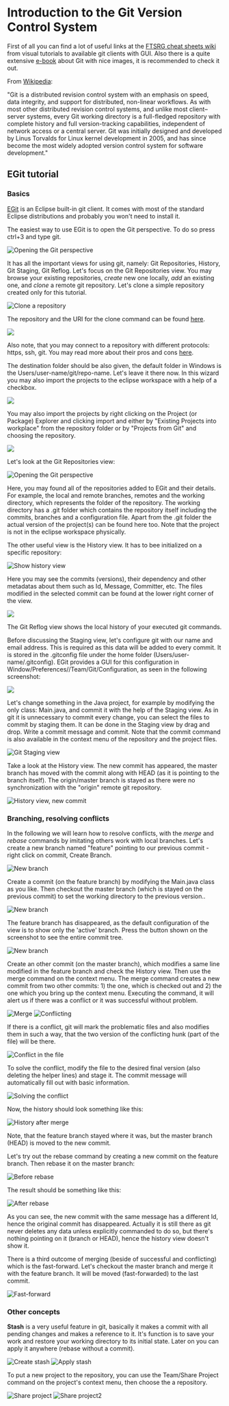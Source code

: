 Introduction to the Git Version Control System
==============================================

First of all you can find a lot of useful links at the [FTSRG cheat sheets wiki](https://github.com/FTSRG/cheat-sheets/wiki/Git) from visual tutorials to available git clients with GUI. Also there is a quite extensive [e-book](http://git-scm.com/book) about Git with nice images, it is recommended to check it out.

From [Wikipedia](http://en.wikipedia.org/wiki/Git_(software)):

"Git is a distributed revision control system with an emphasis on speed, data integrity, and support for distributed, non-linear workflows. As with most other distributed revision control systems, and unlike most client–server systems, every Git working directory is a full-fledged repository with complete history and full version-tracking capabilities, independent of network access or a central server. Git was initially designed and developed by Linus Torvalds for Linux kernel development in 2005, and has since become the most widely adopted version control system for software development."

EGit tutorial
-------------

### Basics

[EGit](https://www.eclipse.org/egit/) is an Eclipse built-in git client. It comes with most of the standard Eclipse distributions and probably you won't need to install it.

The easiest way to use EGit is to open the Git perspective. To do so press ctrl+3 and type git.

![Opening the Git perspective](img/git/1-quickaccess-git-perspective.png)

It has all the important views for using git, namely: Git Repositories, History, Git Staging, Git Reflog. Let's focus on the Git Repositories view. You may browse your existing repositories, _create_ new one locally, _add_ an existing one, and _clone_ a remote git repository. Let's clone a simple repository created only for this tutorial.

![Clone a repository](img/git/2-clone-repo.png)

The repository and the URI for the clone command can be found [here](https://github.com/n-a-sz/mdsd-git-demo).

![](img/git/3-repo-uri.png)

Also note, that you may connect to a repository with different protocols: https, ssh, git. You may read more about their pros and cons [here](http://git-scm.com/book/it/v2/Git-on-the-Server-The-Protocols).

The destination folder should be also given, the default folder in Windows is the Users/user-name/git/repo-name. Let's leave it there now. In this wizard you may also import the projects to the eclipse workspace with a help of a checkbox.

![](img/git/4-location.png)

You may also import the projects by right clicking on the Project (or Package) Explorer and clicking import and either by "Existing Projects into workplace" from the repository folder or by "Projects from Git" and choosing the repository.

![](img/git/9-import-project.png)

Let's look at the Git Repositories view:

![Opening the Git perspective](img/git/5-repositories-view.png)

Here, you may found all of the repositories added to EGit and their details. For example, the local and remote branches, remotes and the working directory, which represents the folder of the repository. The working directory has a .git folder which contains the repository itself including the commits, branches and a configuration file.
Apart from the .git folder the actual version of the project(s) can be found here too. Note that the project is not in the eclipse workspace physically.

The other useful view is the History view. It has to bee initialized on a specific repository:

![Show history view](img/git/6-show-in-history.png)

Here you may see the commits (versions), their dependency and other metadatas about them such as Id, Message, Committer, etc. The files modified in the selected commit can be found at the lower right corner of the view.

![](img/git/7-history-view.png)

The Git Reflog view shows the local history of your executed git commands.

Before discussing the Staging view, let's configure git with our name and email address. This is required as this data will be added to every commit. It is stored in the .gitconfig file under the home folder (Users/user-name/.gitconfig). EGit provides a GUI for this configuration in Window/Preferences//Team/Git/Configuration, as seen in the following screenshot:

![](img/git/8-git-user.png)

Let's change something in the Java project, for example by modifying the only class: Main.java, and commit it with the help of the Staging view. As in git it is unnecessary to commit every change, you can select the files to commit by staging them. It can be done in the Staging view by drag and drop. Write a commit message and commit. Note that the commit command is also available in the context menu of the repository and the project files.

![Git Staging view](img/git/10-staging.png)

Take a look at the History view. The new commit has appeared, the master branch has moved with the commit along with HEAD (as it is pointing to the branch itself). The origin/master branch is stayed as there were no synchronization with the "origin" remote git repository.

![History view, new commit](img/git/11-first-commit.png)

### Branching, resolving conflicts

In the following we will learn how to resolve conflicts, with the _merge_ and _rebase_ commands by imitating others work with local branches. Let's create a new branch named "feature" pointing to our previous commit - right click on commit, Create Branch.

![New branch](img/git/12-branch.png)

Create a commit (on the feature branch) by modifying the Main.java class as you like. Then checkout the master branch (which is stayed on the previous commit) to set the working directory to the previous version..

![New branch](img/git/13-checkout.png)

The feature branch has disappeared, as the default configuration of the view is to show only the 'active' branch. Press the button shown on the screenshot to see the entire commit tree.

![New branch](img/git/14-show-branches.png)

Create an other commit (on the master branch), which modifies a same line modified in the feature branch and check the History view. Then use the merge command on the context menu. The merge command creates a new commit from two other commits: 1) the one, which is checked out and 2) the one which you bring up the context menu. Executing the command, it will alert us if there was a conflict or it was successful without problem.

![Merge](img/git/15-merge.png)
![Conflicting](img/git/16-conflicting.png)

If there is a conflict, git will mark the problematic files and also modifies them in such a way, that the two version of the conflicting hunk (part of the file) will be there.

![Conflict in the file](img/git/17-conflict.png)

To solve the conflict, modify the file to the desired final version (also deleting the helper lines) and stage it. The commit message will automatically fill out with basic information.

![Solving the conflict](img/git/18-solve.png)

Now, the history should look something like this:

![History after merge](img/git/19-merge-history.png)

Note, that the feature branch stayed where it was, but the master branch (HEAD) is moved to the new commit.

Let's try out the rebase command by creating a new commit on the feature branch. Then rebase it on the master branch:

![Before rebase](img/git/21-rebaseon.png)

The result should be something like this:

![After rebase](img/git/22-after-rebase.png)

As you can see, the new commit with the same message has a different Id, hence the original commit has disappeared. Actually it is still there as git never deletes any data unless explicitly commanded to do so, but there's nothing pointing on it (branch or HEAD), hence the history view doesn't show it.

There is a third outcome of merging (beside of successful and conflicting) which is the fast-forward. Let's checkout the master branch and merge it with the feature branch. It will be moved (fast-forwarded) to the last commit.

![Fast-forward](img/git/23-checkout-and-merge.png)

### Other concepts

**Stash** is a very useful feature in git, basically it makes a commit with all pending changes and makes a reference to it. It's function is to save your work and restore your working directory to its initial state. Later on you can apply it anywhere (rebase without a commit).

![Create stash](img/git/24-stash.png)
![Apply stash](img/git/25-apply-stash.png)

To put a new project to the repository, you can use the Team/Share Project command on the project's context menu, then choose the a repository.

![Share project](img/git/26-share-project.png)
![Share project2](img/git/27-share-project2.png)